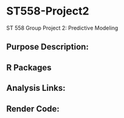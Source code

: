 # ST558-Project2
ST 558 Group Project 2: Predictive Modeling

## Purpose Description:

## R Packages

## Analysis Links:

## Render Code:
